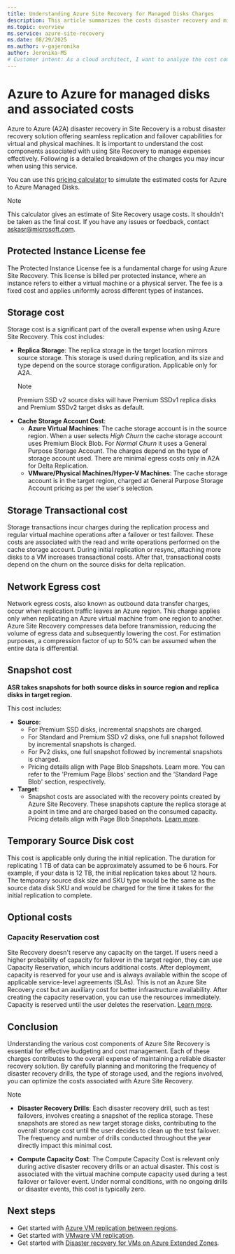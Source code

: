 ```yaml
---
title: Understanding Azure Site Recovery for Managed Disks Charges
description: This article summarizes the costs disaster recovery and migration deployment scenarios.
ms.topic: overview
ms.service: azure-site-recovery
ms.date: 08/29/2025
ms.author: v-gajeronika
author: Jeronika-MS
# Customer intent: As a cloud architect, I want to analyze the cost components of Azure Site Recovery for managed disks, so that I can effectively budget for disaster recovery and optimize overall expenses.
---
```


# Azure to Azure for managed disks and associated costs

Azure to Azure (A2A) disaster recovery in Site Recovery is a robust disaster recovery solution offering seamless replication and failover capabilities for virtual and physical machines. It is important to understand the cost components associated with using Site Recovery to manage expenses effectively. Following is a detailed breakdown of the charges you may incur when using this service.

You can use this [pricing calculator](https://aka.ms/asr_a2a_calculator) to simulate the estimated costs for Azure to Azure Managed Disks. 

> [!NOTE]
> This calculator gives an estimate of Site Recovery usage costs. It shouldn't be taken as the final cost. If you have any issues or feedback, contact askasr@microsoft.com.

## Protected Instance License fee

The Protected Instance License fee is a fundamental charge for using Azure Site Recovery. This license is billed per protected instance, where an instance refers to either a virtual machine or a physical server. The fee is a fixed cost and applies uniformly across different types of instances.

## Storage cost

Storage cost is a significant part of the overall expense when using Azure Site Recovery. This cost includes:

- **Replica Storage**: The replica storage in the target location mirrors source storage. This storage is used during replication, and its size and type depend on the source storage configuration. Applicable only for A2A.
   >[!Note]
   >Premium SSD v2 source disks will have Premium SSDv1 replica disks and Premium SSDv2 target disks as default.
- **Cache Storage Account Cost**:
  - **Azure Virtual Machines**: The cache storage account is in the source region. When a user selects *High Churn* the cache storage account uses Premium Block Blob. For *Normal Churn* it uses a General Purpose Storage Account. The charges depend on the type of storage account used. There are minimal egress costs only in A2A for Delta Replication.
  - **VMware/Physical Machines/Hyper-V Machines**: The cache storage account is in the target region, charged at General Purpose Storage Account pricing as per the user's selection.


## Storage Transactional cost

Storage transactions incur charges during the replication process and regular virtual machine operations after a failover or test failover. These costs are associated with the read and write operations performed on the cache storage account. During initial replication or resync, attaching more disks to a VM increases transactional costs. After that, transactional costs depend on the churn on the source disks for delta replication.


## Network Egress cost

Network egress costs, also known as outbound data transfer charges, occur when replication traffic leaves an Azure region. This charge applies only when replicating an Azure virtual machine from one region to another. Azure Site Recovery compresses data before transmission, reducing the volume of egress data and subsequently lowering the cost. For estimation purposes, a compression factor of up to 50% can be assumed when the entire data is differential.


## Snapshot cost

**ASR takes snapshots for both source disks in source region and replica disks in target region.**

This cost includes:

- **Source**:
  - For Premium SSD disks, incremental snapshots are charged.
  - For Standard and Premium SSD v2 disks, one full snapshot followed by incremental snapshots is charged.
  - For Pv2 disks, one full snapshot followed by incremental snapshots is charged.
  - Pricing details align with Page Blob Snapshots. Learn more. You can refer to the 'Premium Page Blobs' section and the 'Standard Page Blob' section, respectively.
- **Target**:
  - Snapshot costs are associated with the recovery points created by Azure Site Recovery. These snapshots capture the replica storage at a point in time and are charged based on the consumed capacity. Pricing details align with Page Blob Snapshots. [Learn more](https://azure.microsoft.com/pricing/details/storage/page-blobs/#:~:text=Note%3A%20Snapshots%20are%20charged,at%20%240.12%20%2FGB%20per%20month.?msockid=3816c7206e2268e7035dd3316f7069f4).


## Temporary Source Disk cost

This cost is applicable only during the initial replication. The duration for replicating 1 TB of data can be approximately assumed to be 6 hours. For example, if your data is 12 TB, the initial replication takes about 12 hours. The temporary source disk size and SKU type would be the same as the source data disk SKU and would be charged for the time it takes for the initial replication to complete. 


## Optional costs

### Capacity Reservation cost

Site Recovery doesn't reserve any capacity on the target. If users need a higher probability of capacity for failover in the target region, they can use Capacity Reservation, which incurs additional costs. After deployment, capacity is reserved for your use and is always available within the scope of applicable service-level agreements (SLAs). This is not an Azure Site Recovery cost but an auxiliary cost for better infrastructure availability. After creating the capacity reservation, you can use the resources immediately. Capacity is reserved until the user deletes the reservation. [Learn more](/azure/virtual-machines/capacity-reservation-overview#pricing-and-billing).


## Conclusion

Understanding the various cost components of Azure Site Recovery is essential for effective budgeting and cost management. Each of these charges contributes to the overall expense of maintaining a reliable disaster recovery solution. By carefully planning and monitoring the frequency of disaster recovery drills, the type of storage used, and the regions involved, you can optimize the costs associated with Azure Site Recovery.

> [!NOTE]
> - **Disaster Recovery Drills**: Each disaster recovery drill, such as test failovers, involves creating a snapshot of the replica storage. These snapshots are stored as new target storage disks, contributing to the overall storage cost until the user decides to clean up the test failover. The frequency and number of drills conducted throughout the year directly impact this minimal cost.
>
> - **Compute Capacity Cost**: The Compute Capacity Cost is relevant only during active disaster recovery drills or an actual disaster. This cost is associated with the virtual machine compute capacity used during a test failover or failover event. Under normal conditions, with no ongoing drills or disaster events, this cost is typically zero.


## Next steps

- Get started with [Azure VM replication between regions](azure-to-azure-quickstart.md).
- Get started with [VMware VM replication](vmware-azure-enable-replication.md).
- Get started with [Disaster recovery for VMs on Azure Extended Zones](disaster-recovery-for-edge-zone-vm-tutorial.md).

